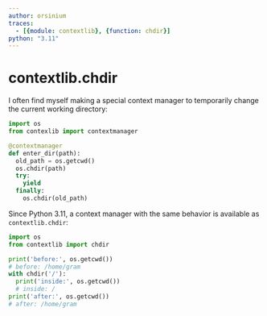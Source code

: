 ```yaml
---
author: orsinium
traces:
  - [{module: contextlib}, {function: chdir}]
python: "3.11"
---
```


# contextlib.chdir

I often find myself making a special context manager to temporarily change the current working directory:

```python
import os
from contexlib import contextmanager

@contextmanager
def enter_dir(path):
  old_path = os.getcwd()
  os.chdir(path)
  try:
    yield
  finally:
    os.chdir(old_path)
```

Since Python 3.11, a context manager with the same behavior is available as `contextlib.chdir`:

```python
import os
from contextlib import chdir

print('before:', os.getcwd())
# before: /home/gram
with chdir('/'):
  print('inside:', os.getcwd())
  # inside: /
print('after:', os.getcwd())
# after: /home/gram
```
